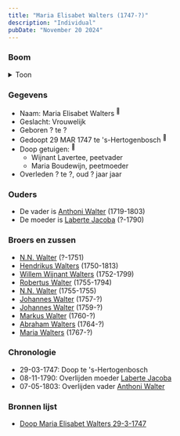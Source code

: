 ```yaml
---
title: "Maria Elisabet Walters (1747-?)"
description: "Individual"
pubDate: "November 20 2024"
---
```


### Boom
<details><summary>Toon</summary>

![test](https://www.plantuml.com/plantuml/svg/ZP9FJm8n4CNl_HGJF7WYsNKNLWW1HPSe0JN6F_54khiZsz1jIQU44C9tTuHLFActPlhUp6zUUq5UEh-gjA25CalfP0MPp1TpPrUckBBQEl1E6k8hD5wKga38bSir7ivOBVq6AgmoT7GeaKU7rc-MA7vqpRKaWgq0WA5r1RgdKkKBWqIzNYMLwVSX4ZiXJk5XFuh4mT6uDBwqHi6hrDou0PBWDWZ2A0GuIQDHQpJahjjtXRhOGQ-RoMmpowpt6hjzYE4wlO8m2Jim-26YnKhhcJJ5B7UMABFCmUe4ffTl49u74QjtNm0JoRjvXB7CRIQF06SCC1gcKHhz0Z3upznpkBj_OSfE0AVKlE5fTeucivINHunUTur5eSoS3IqOFq_O4BVtEACW2E8sd6WrB_q6jRPhHjg9EgTcirQ8cljOg9rS-BoA4_4rRIgTaf1gHRozhyEdx-NZ1BwVxUyGpZeSxECdR_AVE0RxzCK5ce9_vWS0)
</details>

### Gegevens
- Naam: Maria Elisabet Walters <sup><a href="../s00204/" style="text-decoration:none" title="Doop Maria Elisabet Walters 29-3-1747">:link:</a></sup>
- Geslacht: Vrouwelijk
- Geboren ? te ? 
- Gedoopt 29 MAR 1747 te 's-Hertogenbosch <sup><a href="../s00204/" style="text-decoration:none" title="Doop Maria Elisabet Walters 29-3-1747">:link:</a></sup>
- Doop getuigen: <sup><a href="../s00204/" style="text-decoration:none" title="Doop Maria Elisabet Walters 29-3-1747">:link:</a></sup>
  - Wijnant Lavertee, peetvader
  - Maria Boudewijn, peetmoeder
- Overleden ? te ?, oud ? jaar jaar 

### Ouders
- De vader is [Anthoni Walter](../i00131/) (1719-1803)
- De moeder is [Laberte Jacoba](../i00132/) (?-1790)

### Broers en zussen
- [N.N. Walter](../i00143/) (?-1751)
- [Hendrikus Walters](../i00139/) (1750-1813)
- [Willem Wijnant Walters](../i00120/) (1752-1799)
- [Robertus Walter](../i00140/) (1755-1794)
- [N.N. Walter](../i00173/) (1755-1755)
- [Johannes Walter](../i00141/) (1757-?)
- [Johannes Walter](../i00146/) (1759-?)
- [Markus Walter](../i00144/) (1760-?)
- [Abraham Walters](../i00133/) (1764-?)
- [Maria Walters](../i00138/) (1767-?)

### Chronologie
- 29-03-1747: Doop te 's-Hertogenbosch
- 08-11-1790: Overlijden moeder [Laberte Jacoba](../i00132/)
- 07-05-1803: Overlijden vader [Anthoni Walter](../i00131/)

### Bronnen lijst
- [Doop Maria Elisabet Walters 29-3-1747](../s00204/)